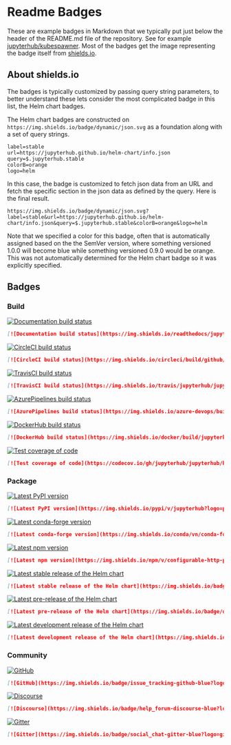 # Readme Badges

These are example badges in Markdown that we typically put just below the header
of the README.md file of the repository. See for example
[jupyterhub/kubespawner](https://github.com/jupyterhub/kubespawner). Most of the
badges get the image representing the badge itself from
[shields.io](https://shields.io).



## About shields.io

The badges is typically customized by passing query string parameters, to better
understand these lets consider the most complicated badge in this list, the Helm
chart badges.

The Helm chart badges are constructed on
`https://img.shields.io/badge/dynamic/json.svg` as a foundation along with a set
of query strings.

```
label=stable
url=https://jupyterhub.github.io/helm-chart/info.json
query=$.jupyterhub.stable
colorB=orange
logo=helm
```

In this case, the badge is customized to fetch json data from an URL and fetch
the specific section in the json data as defined by the query. Here is the final
result.

`https://img.shields.io/badge/dynamic/json.svg?label=stable&url=https://jupyterhub.github.io/helm-chart/info.json&query=$.jupyterhub.stable&colorB=orange&logo=helm`

Note that we specified a color for this badge, often that is automatically
assigned based on the the SemVer version, where something versioned 1.0.0 will
become blue while something versioned 0.9.0 would be orange. This was not
automatically determined for the Helm chart badge so it was explicitly
specified.



## Badges

### Build

[![Documentation build status](https://img.shields.io/readthedocs/jupyterhub?logo=read-the-docs)](https://jupyterhub.readthedocs.org/en/latest/)
```markdown
[![Documentation build status](https://img.shields.io/readthedocs/jupyterhub?logo=read-the-docs)](https://jupyterhub.readthedocs.org/en/latest/)
```


[![CircleCI build status](https://img.shields.io/circleci/build/github/jupyterhub/jupyterhub?logo=circleci)](https://circleci.com/gh/jupyterhub/jupyterhub)
```markdown
[![CircleCI build status](https://img.shields.io/circleci/build/github/jupyterhub/jupyterhub?logo=circleci)](https://circleci.com/gh/jupyterhub/jupyterhub)
```


[![TravisCI build status](https://img.shields.io/travis/jupyterhub/jupyterhub/master?logo=travis)](https://travis-ci.org/jupyterhub/jupyterhub)
```markdown
[![TravisCI build status](https://img.shields.io/travis/jupyterhub/jupyterhub/master?logo=travis)](https://travis-ci.org/jupyterhub/jupyterhub)
```


[![AzurePipelines build status](https://img.shields.io/azure-devops/build/jupyter/repo2docker/1?logo=azure-pipelines)](https://dev.azure.com/jupyter/repo2docker/_build)
```markdown
[![AzurePipelines build status](https://img.shields.io/azure-devops/build/jupyter/repo2docker/1?logo=azure-pipelines)](https://dev.azure.com/jupyter/repo2docker/_build)
```


[![DockerHub build status](https://img.shields.io/docker/build/jupyterhub/jupyterhub?logo=docker&label=build)](https://hub.docker.com/r/jupyterhub/jupyterhub/tags)
```markdown
[![DockerHub build status](https://img.shields.io/docker/build/jupyterhub/jupyterhub?logo=docker&label=build)](https://hub.docker.com/r/jupyterhub/jupyterhub/tags)
```


[![Test coverage of code](https://codecov.io/gh/jupyterhub/jupyterhub/branch/master/graph/badge.svg)](https://codecov.io/gh/jupyterhub/jupyterhub)
```markdown
[![Test coverage of code](https://codecov.io/gh/jupyterhub/jupyterhub/branch/master/graph/badge.svg)](https://codecov.io/gh/jupyterhub/jupyterhub)
```



### Package

[![Latest PyPI version](https://img.shields.io/pypi/v/jupyterhub?logo=pypi)](https://pypi.python.org/pypi/jupyterhub)
```markdown
[![Latest PyPI version](https://img.shields.io/pypi/v/jupyterhub?logo=pypi)](https://pypi.python.org/pypi/jupyterhub)
```


[![Latest conda-forge version](https://img.shields.io/conda/vn/conda-forge/jupyterhub?logo=conda-forge)](https://anaconda.org/conda-forge/jupyterhub)
```markdown
[![Latest conda-forge version](https://img.shields.io/conda/vn/conda-forge/jupyterhub?logo=conda-forge)](https://anaconda.org/conda-forge/jupyterhub)
```


[![Latest npm version](https://img.shields.io/npm/v/configurable-http-proxy?logo=npm)](https://www.npmjs.com/package/configurable-http-proxy)
```markdown
[![Latest npm version](https://img.shields.io/npm/v/configurable-http-proxy?logo=npm)](https://www.npmjs.com/package/configurable-http-proxy)
```


[![Latest stable release of the Helm chart](https://img.shields.io/badge/dynamic/json.svg?label=stable&url=https://jupyterhub.github.io/helm-chart/info.json&query=$.jupyterhub.stable&colorB=orange&logo=helm)](https://jupyterhub.github.io/helm-chart/)
```markdown
[![Latest stable release of the Helm chart](https://img.shields.io/badge/dynamic/json.svg?label=stable&url=https://jupyterhub.github.io/helm-chart/info.json&query=$.jupyterhub.stable&colorB=orange&logo=helm)](https://jupyterhub.github.io/helm-chart/)
```


[![Latest pre-release of the Helm chart](https://img.shields.io/badge/dynamic/json.svg?label=pre&url=https://jupyterhub.github.io/helm-chart/info.json&query=$.jupyterhub.pre&colorB=orange&logo=helm)](https://jupyterhub.github.io/helm-chart/)
```markdown
[![Latest pre-release of the Helm chart](https://img.shields.io/badge/dynamic/json.svg?label=pre&url=https://jupyterhub.github.io/helm-chart/info.json&query=$.jupyterhub.pre&colorB=orange&logo=helm)](https://jupyterhub.github.io/helm-chart/)
```


[![Latest development release of the Helm chart](https://img.shields.io/badge/dynamic/json.svg?label=dev&url=https://jupyterhub.github.io/helm-chart/info.json&query=$.jupyterhub.latest&colorB=orange&logo=helm)](https://jupyterhub.github.io/helm-chart/)
```markdown
[![Latest development release of the Helm chart](https://img.shields.io/badge/dynamic/json.svg?label=dev&url=https://jupyterhub.github.io/helm-chart/info.json&query=$.jupyterhub.latest&colorB=orange&logo=helm)](https://jupyterhub.github.io/helm-chart/)
```


### Community

[![GitHub](https://img.shields.io/badge/issue_tracking-github-blue?logo=github)](https://github.com/jupyterhub/jupyterhub/issues)
```markdown
[![GitHub](https://img.shields.io/badge/issue_tracking-github-blue?logo=github)](https://github.com/jupyterhub/jupyterhub/issues)
```


[![Discourse](https://img.shields.io/badge/help_forum-discourse-blue?logo=discourse)](https://discourse.jupyter.org/c/jupyterhub)
```markdown
[![Discourse](https://img.shields.io/badge/help_forum-discourse-blue?logo=discourse)](https://discourse.jupyter.org/c/jupyterhub)
```


[![Gitter](https://img.shields.io/badge/social_chat-gitter-blue?logo=gitter)](https://gitter.im/jupyterhub/jupyterhub)
```markdown
[![Gitter](https://img.shields.io/badge/social_chat-gitter-blue?logo=gitter)](https://gitter.im/jupyterhub/jupyterhub)
```
